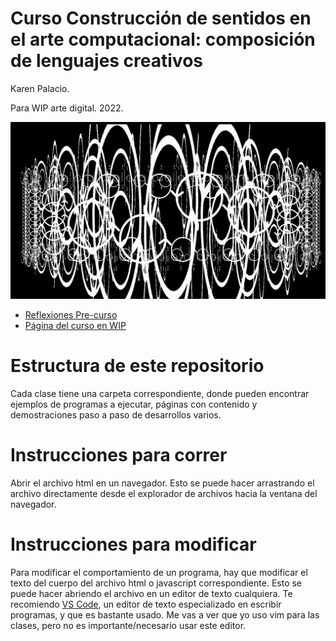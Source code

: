 Curso Construcción de sentidos en el arte computacional: composición de lenguajes creativos
==========

Karen Palacio.

Para WIP arte digital.
2022.

<img src="menades.png">


* [Reflexiones Pre-curso](https://karen-pal.github.io/pre_curso)
* [Página del curso en WIP](https://wipartedigital.com/2022/02/la-construccion-de-sentidos-en-el-arte-computacional/)

# Estructura de este repositorio

Cada clase tiene una carpeta correspondiente, donde pueden encontrar ejemplos de programas a ejecutar, páginas con contenido y demostraciones paso a paso de desarrollos varios.

# Instrucciones para correr

Abrir el archivo html en un navegador. Esto se puede hacer arrastrando el archivo directamente desde el explorador de archivos hacia la ventana del navegador.


# Instrucciones para modificar

Para modificar el comportamiento de un programa, hay que modificar el texto del cuerpo del archivo html o javascript correspondiente. Esto se puede hacer abriendo el archivo en un editor de texto cualquiera. Te recomiendo [VS Code](https://code.visualstudio.com/), un editor de texto especializado en escribir programas, y que es bastante usado. Me vas a ver que yo uso vim para las clases, pero no es importante/necesario usar este editor.

